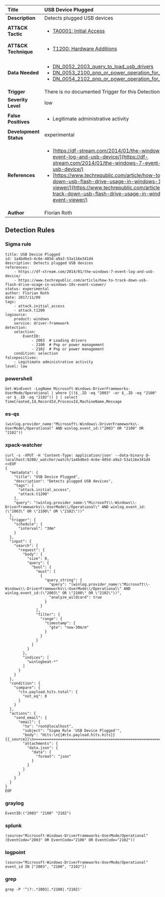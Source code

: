| Title                    | USB Device Plugged       |
|:-------------------------|:------------------|
| **Description**          | Detects plugged USB devices |
| **ATT&amp;CK Tactic**    |  <ul><li>[TA0001: Initial Access](https://attack.mitre.org/tactics/TA0001)</li></ul>  |
| **ATT&amp;CK Technique** | <ul><li>[T1200: Hardware Additions](https://attack.mitre.org/techniques/T1200)</li></ul>  |
| **Data Needed**          | <ul><li>[DN_0052_2003_query_to_load_usb_drivers](../Data_Needed/DN_0052_2003_query_to_load_usb_drivers.md)</li><li>[DN_0053_2100_pnp_or_power_operation_for_usb_device](../Data_Needed/DN_0053_2100_pnp_or_power_operation_for_usb_device.md)</li><li>[DN_0054_2102_pnp_or_power_operation_for_usb_device](../Data_Needed/DN_0054_2102_pnp_or_power_operation_for_usb_device.md)</li></ul>  |
| **Trigger**              |  There is no documented Trigger for this Detection Rule yet  |
| **Severity Level**       | low |
| **False Positives**      | <ul><li>Legitimate administrative activity</li></ul>  |
| **Development Status**   | experimental |
| **References**           | <ul><li>[https://df-stream.com/2014/01/the-windows-7-event-log-and-usb-device/](https://df-stream.com/2014/01/the-windows-7-event-log-and-usb-device/)</li><li>[https://www.techrepublic.com/article/how-to-track-down-usb-flash-drive-usage-in-windows-10s-event-viewer/](https://www.techrepublic.com/article/how-to-track-down-usb-flash-drive-usage-in-windows-10s-event-viewer/)</li></ul>  |
| **Author**               | Florian Roth |


## Detection Rules

### Sigma rule

```
title: USB Device Plugged
id: 1a4bd6e3-4c6e-405d-a9a3-53a116e341d4
description: Detects plugged USB devices
references:
    - https://df-stream.com/2014/01/the-windows-7-event-log-and-usb-device/
    - https://www.techrepublic.com/article/how-to-track-down-usb-flash-drive-usage-in-windows-10s-event-viewer/
status: experimental
author: Florian Roth
date: 2017/11/09
tags:
    - attack.initial_access
    - attack.t1200
logsource:
    product: windows
    service: driver-framework
detection:
    selection:
        EventID:
            - 2003  # Loading drivers
            - 2100  # Pnp or power management
            - 2102  # Pnp or power management
    condition: selection
falsepositives:
    - Legitimate administrative activity
level: low

```





### powershell
    
```
Get-WinEvent -LogName Microsoft-Windows-DriverFrameworks-UserMode/Operational | where {(($_.ID -eq "2003" -or $_.ID -eq "2100" -or $_.ID -eq "2102")) } | select TimeCreated,Id,RecordId,ProcessId,MachineName,Message
```


### es-qs
    
```
(winlog.provider_name:"Microsoft\-Windows\-DriverFrameworks\-UserMode\/Operational" AND winlog.event_id:("2003" OR "2100" OR "2102"))
```


### xpack-watcher
    
```
curl -s -XPUT -H 'Content-Type: application/json' --data-binary @- localhost:9200/_watcher/watch/1a4bd6e3-4c6e-405d-a9a3-53a116e341d4 <<EOF
{
  "metadata": {
    "title": "USB Device Plugged",
    "description": "Detects plugged USB devices",
    "tags": [
      "attack.initial_access",
      "attack.t1200"
    ],
    "query": "(winlog.provider_name:\"Microsoft\\-Windows\\-DriverFrameworks\\-UserMode\\/Operational\" AND winlog.event_id:(\"2003\" OR \"2100\" OR \"2102\"))"
  },
  "trigger": {
    "schedule": {
      "interval": "30m"
    }
  },
  "input": {
    "search": {
      "request": {
        "body": {
          "size": 0,
          "query": {
            "bool": {
              "must": [
                {
                  "query_string": {
                    "query": "(winlog.provider_name:\"Microsoft\\-Windows\\-DriverFrameworks\\-UserMode\\/Operational\" AND winlog.event_id:(\"2003\" OR \"2100\" OR \"2102\"))",
                    "analyze_wildcard": true
                  }
                }
              ],
              "filter": {
                "range": {
                  "timestamp": {
                    "gte": "now-30m/m"
                  }
                }
              }
            }
          }
        },
        "indices": [
          "winlogbeat-*"
        ]
      }
    }
  },
  "condition": {
    "compare": {
      "ctx.payload.hits.total": {
        "not_eq": 0
      }
    }
  },
  "actions": {
    "send_email": {
      "email": {
        "to": "root@localhost",
        "subject": "Sigma Rule 'USB Device Plugged'",
        "body": "Hits:\n{{#ctx.payload.hits.hits}}{{_source}}\n================================================================================\n{{/ctx.payload.hits.hits}}",
        "attachments": {
          "data.json": {
            "data": {
              "format": "json"
            }
          }
        }
      }
    }
  }
}
EOF

```


### graylog
    
```
EventID:("2003" "2100" "2102")
```


### splunk
    
```
(source="Microsoft-Windows-DriverFrameworks-UserMode/Operational" (EventCode="2003" OR EventCode="2100" OR EventCode="2102"))
```


### logpoint
    
```
(source="Microsoft-Windows-DriverFrameworks-UserMode/Operational" event_id IN ["2003", "2100", "2102"])
```


### grep
    
```
grep -P '^(?:.*2003|.*2100|.*2102)'
```



